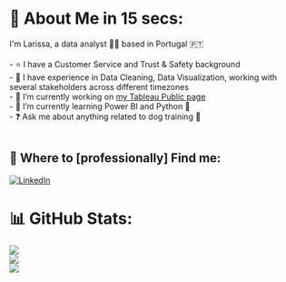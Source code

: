 # 💫 About Me in 15 secs:
I'm Larissa, a data analyst 👩‍💻  based in Portugal 🇵🇹 <br>  <br>- ⭐️ I have a Customer Service and Trust & Safety background<br>- 🍪 I have experience in Data Cleaning, Data Visualization, working with several stakeholders across different timezones<br>- 🔭 I’m currently working on [my Tableau Public page](https://public.tableau.com/app/profile/larissa.gomes5648)  <br>- 🌱 I’m currently learning Power BI and Python 🐍  <br>- ❓ Ask me about anything related to dog training 🦮  <br>  <br>


## 💌 Where to [professionally] Find me:
[![LinkedIn](https://img.shields.io/badge/LinkedIn-%230077B5.svg?logo=linkedin&logoColor=white)](https://linkedin.com/in/larigomes) 
# 📊 GitHub Stats:
![](https://github-readme-stats.vercel.app/api?username=larixgomex&theme=dark&hide_border=false&include_all_commits=false&count_private=false)<br/>
![](https://github-readme-streak-stats.herokuapp.com/?user=larixgomex&theme=dark&hide_border=false)<br/>
![](https://github-readme-stats.vercel.app/api/top-langs/?username=larixgomex&theme=dark&hide_border=false&include_all_commits=false&count_private=false&layout=compact)

<!-- Proudly created with GPRM ( https://gprm.itsvg.in ) -->


